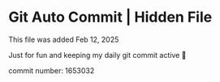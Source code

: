 # Git Auto Commit | Hidden File

This file was added Feb 12, 2025

Just for fun and keeping my daily git commit active 🤪

commit number: 1653032
